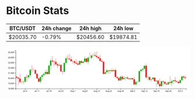 # Bitcoin Stats

BTC/USDT|24h change|24h high|24h low|
|---|---|---|---|
|$20035.70|-0.79%|$20456.60|$19874.81|

<img src="./chart.svg">
